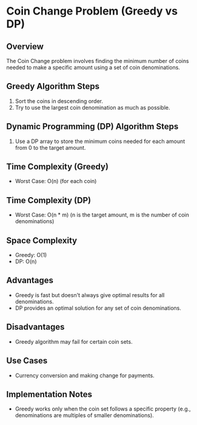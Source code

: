 # Coin Change Problem (Greedy vs DP)

## Overview
The Coin Change problem involves finding the minimum number of coins needed to make a specific amount using a set of coin denominations.

## Greedy Algorithm Steps
1. Sort the coins in descending order.
2. Try to use the largest coin denomination as much as possible.

## Dynamic Programming (DP) Algorithm Steps
1. Use a DP array to store the minimum coins needed for each amount from 0 to the target amount.

## Time Complexity (Greedy)
- Worst Case: O(n) (for each coin)

## Time Complexity (DP)
- Worst Case: O(n * m) (n is the target amount, m is the number of coin denominations)

## Space Complexity
- Greedy: O(1)
- DP: O(n)

## Advantages
- Greedy is fast but doesn't always give optimal results for all denominations.
- DP provides an optimal solution for any set of coin denominations.

## Disadvantages
- Greedy algorithm may fail for certain coin sets.

## Use Cases
- Currency conversion and making change for payments.

## Implementation Notes
- Greedy works only when the coin set follows a specific property (e.g., denominations are multiples of smaller denominations).